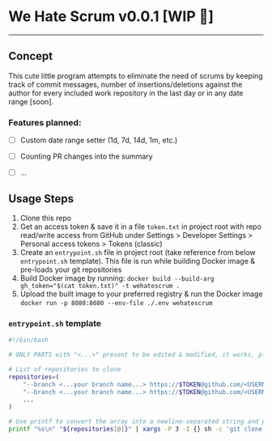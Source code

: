# We Hate Scrum v0.0.1 [WIP 🚧]
---
## Concept
This cute little program attempts to eliminate the need of scrums by keeping track of commit messages, number of insertions/deletions against the author for every included work repository in the last day or in any date range [soon].

### Features planned:
- [ ] Custom date range setter (1d, 7d, 14d, 1m, etc.)

- [ ] Counting PR changes into the summary

- [ ] ...

## Usage Steps
1. Clone this repo
1. Get an access token & save it in a file `token.txt` in project root with repo read/write access from GitHub under Settings > Developer Settings > Personal access tokens > Tokens (classic)
1. Create an `entrypoint.sh` file in project root (take reference from below `entrypoint.sh` template). This file is run while building Docker image & pre-loads your git repositories
1. Build Docker image by running: `docker build --build-arg gh_token="$(cat token.txt)" -t wehatescrum .`
1. Upload the built image to your preferred registry & run the Docker image `docker run -p 8080:8080 --env-file ./.env wehatescrum`

### `entrypoint.sh` template
```bash
#!/bin/bash

# ONLY PARTS with "<...>" present to be edited & modified, it works, please don't touch it...

# List of repositories to clone
repositories=(
    "--branch <...your branch name...> https://$TOKEN@github.com/<USERNAME>/<REPO_NAME_1>"
    "--branch <...your branch name...> https://$TOKEN@github.com/<USERNAME>/<REPO_NAME_2>"
    ...
)

# Use printf to convert the array into a newline-separated string and pipe it into xargs
printf "%s\n" "${repositories[@]}" | xargs -P 3 -I {} sh -c 'git clone --single-branch {}'
```